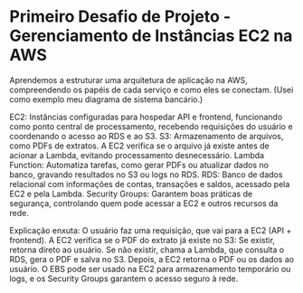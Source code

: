 # Primeiro Desafio de Projeto - Gerenciamento de Instâncias EC2 na AWS

Aprendemos a estruturar uma arquitetura de aplicação na AWS, compreendendo os papéis de cada serviço e como eles se conectam. (Usei como exemplo meu diagrama de sistema bancário.)

EC2: Instâncias configuradas para hospedar API e frontend, funcionando como ponto central de processamento, recebendo requisições do usuário e coordenando o acesso ao RDS e ao S3.
S3: Armazenamento de arquivos, como PDFs de extratos. A EC2 verifica se o arquivo já existe antes de acionar a Lambda, evitando processamento desnecessário.
Lambda Function: Automatiza tarefas, como gerar PDFs ou atualizar dados no banco, gravando resultados no S3 ou logs no RDS.
RDS: Banco de dados relacional com informações de contas, transações e saldos, acessado pela EC2 e pela Lambda.
Security Groups: Garantem boas práticas de segurança, controlando quem pode acessar a EC2 e outros recursos da rede.

Explicação enxuta:
O usuário faz uma requisição, que vai para a EC2 (API + frontend). A EC2 verifica se o PDF do extrato já existe no S3:
Se existir, retorna direto ao usuário.
Se não existir, chama a Lambda, que consulta o RDS, gera o PDF e salva no S3.
Depois, a EC2 retorna o PDF ou os dados ao usuário. O EBS pode ser usado na EC2 para armazenamento temporário ou logs, e os Security Groups garantem o acesso seguro à rede.

